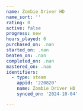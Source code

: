 ```yaml
---
name: Zombie Driver HD
name_sort: ''
rating: 0
active: false
progress: new
hours_played: 0
purchased_on: .nan
started_on: .nan
beaten_on: .nan
completed_on: .nan
mastered_on: .nan
identifiers:
  - type: steam
    appid: '220820'
    name: Zombie Driver HD
    synced_on: '2024-10-04'

---
```

